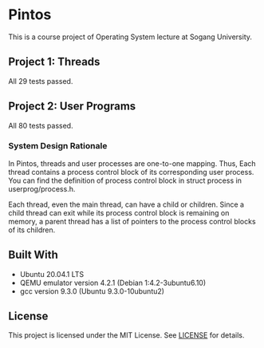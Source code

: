 # Pintos

This is a course project of Operating System lecture at Sogang University.

## Project 1: Threads

All 29 tests passed.

## Project 2: User Programs

All 80 tests passed.

### System Design Rationale

In Pintos, threads and user processes are one-to-one mapping. Thus, Each thread
contains a process control block of its corresponding user process. You can find
the definition of process control block in struct process in userprog/process.h.

Each thread, even the main thread, can have a child or children. Since a child
thread can exit while its process control block is remaining on memory, a parent
thread has a list of pointers to the process control blocks of its children.

## Built With

* Ubuntu 20.04.1 LTS
* QEMU emulator version 4.2.1 (Debian 1:4.2-3ubuntu6.10)
* gcc version 9.3.0 (Ubuntu 9.3.0-10ubuntu2) 

## License

This project is licensed under the MIT License.
See [LICENSE](LICENSE) for details.
